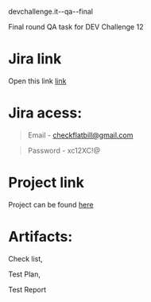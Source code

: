devchallenge.it--qa--final

Final round QA task for DEV Challenge 12

# Jira link
Open this link [link](https://devchgallengefinal.atlassian.net/)

# Jira acess:
>Email - checkflatbill@gmail.com

>Password - xc12XC!@

# Project link
Project can be found [here](https://devchgallengefinal.atlassian.net/browse/TRIP)

# Artifacts:
Check list,

Test Plan,

Test Report
